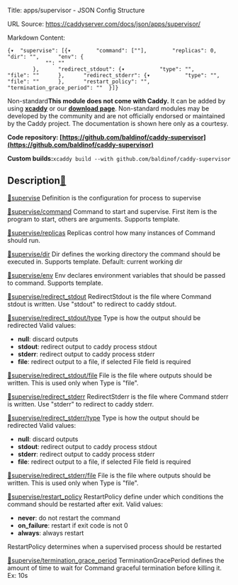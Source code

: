 Title: apps/supervisor - JSON Config Structure

URL Source: https://caddyserver.com/docs/json/apps/supervisor/

Markdown Content:
```
{▾	"supervise": [{▾		"command": [""],		"replicas": 0,		"dir": "",		"env": {
			"": ""
		},		"redirect_stdout": {▾			"type": "",			"file": ""		},		"redirect_stderr": {▾			"type": "",			"file": ""		},		"restart_policy": "",		"termination_grace_period": ""	}]}
```

Non-standard**This module does not come with Caddy.** It can be added by using **[xcaddy](https://caddyserver.com/docs/build#xcaddy)** or our **[download page](https://caddyserver.com/download)**. Non-standard modules may be developed by the community and are not officially endorsed or maintained by the Caddy project. The documentation is shown here only as a courtesy.

**Code repository: [https://github.com/baldinof/caddy-supervisor](https://github.com/baldinof/caddy-supervisor)**

**Custom builds:**`xcaddy build --with github.com/baldinof/caddy-supervisor`

Description[🔗](https://caddyserver.com/docs/json/apps/supervisor/#docs "Direct link")
--------------------------------------------------------------------------------------

[🔗](https://caddyserver.com/docs/json/apps/supervisor/#supervise)[supervise](https://caddyserver.com/docs/json/apps/supervisor/supervise/)
Definition is the configuration for process to supervise

[🔗](https://caddyserver.com/docs/json/apps/supervisor/#supervise/command)[supervise/command](https://caddyserver.com/docs/json/apps/supervisor/supervise/command/)
Command to start and supervise. First item is the program to start, others are arguments. Supports template.

[🔗](https://caddyserver.com/docs/json/apps/supervisor/#supervise/replicas)[supervise/replicas](https://caddyserver.com/docs/json/apps/supervisor/supervise/replicas/)
Replicas control how many instances of Command should run.

[🔗](https://caddyserver.com/docs/json/apps/supervisor/#supervise/dir)[supervise/dir](https://caddyserver.com/docs/json/apps/supervisor/supervise/dir/)
Dir defines the working directory the command should be executed in. Supports template. Default: current working dir

[🔗](https://caddyserver.com/docs/json/apps/supervisor/#supervise/env)[supervise/env](https://caddyserver.com/docs/json/apps/supervisor/supervise/env/)
Env declares environment variables that should be passed to command. Supports template.

[🔗](https://caddyserver.com/docs/json/apps/supervisor/#supervise/redirect_stdout)[supervise/redirect_stdout](https://caddyserver.com/docs/json/apps/supervisor/supervise/redirect_stdout/)
RedirectStdout is the file where Command stdout is written. Use "stdout" to redirect to caddy stdout.

[🔗](https://caddyserver.com/docs/json/apps/supervisor/#supervise/redirect_stdout/type)[supervise/redirect_stdout/type](https://caddyserver.com/docs/json/apps/supervisor/supervise/redirect_stdout/type/)
Type is how the output should be redirected Valid values:

*   **null**: discard outputs
*   **stdout**: redirect output to caddy process stdout
*   **stderr**: redirect output to caddy process stderr
*   **file**: redirect output to a file, if selected File field is required

[🔗](https://caddyserver.com/docs/json/apps/supervisor/#supervise/redirect_stdout/file)[supervise/redirect_stdout/file](https://caddyserver.com/docs/json/apps/supervisor/supervise/redirect_stdout/file/)
File is the file where outputs should be written. This is used only when Type is "file".

[🔗](https://caddyserver.com/docs/json/apps/supervisor/#supervise/redirect_stderr)[supervise/redirect_stderr](https://caddyserver.com/docs/json/apps/supervisor/supervise/redirect_stderr/)
RedirectStderr is the file where Command stderr is written. Use "stderr" to redirect to caddy stderr.

[🔗](https://caddyserver.com/docs/json/apps/supervisor/#supervise/redirect_stderr/type)[supervise/redirect_stderr/type](https://caddyserver.com/docs/json/apps/supervisor/supervise/redirect_stderr/type/)
Type is how the output should be redirected Valid values:

*   **null**: discard outputs
*   **stdout**: redirect output to caddy process stdout
*   **stderr**: redirect output to caddy process stderr
*   **file**: redirect output to a file, if selected File field is required

[🔗](https://caddyserver.com/docs/json/apps/supervisor/#supervise/redirect_stderr/file)[supervise/redirect_stderr/file](https://caddyserver.com/docs/json/apps/supervisor/supervise/redirect_stderr/file/)
File is the file where outputs should be written. This is used only when Type is "file".

[🔗](https://caddyserver.com/docs/json/apps/supervisor/#supervise/restart_policy)[supervise/restart_policy](https://caddyserver.com/docs/json/apps/supervisor/supervise/restart_policy/)
RestartPolicy define under which conditions the command should be restarted after exit. Valid values:

*   **never**: do not restart the command
*   **on_failure**: restart if exit code is not 0
*   **always**: always restart

RestartPolicy determines when a supervised process should be restarted

[🔗](https://caddyserver.com/docs/json/apps/supervisor/#supervise/termination_grace_period)[supervise/termination_grace_period](https://caddyserver.com/docs/json/apps/supervisor/supervise/termination_grace_period/)
TerminationGracePeriod defines the amount of time to wait for Command graceful termination before killing it. Ex: 10s
